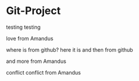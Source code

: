 # Git-Project
testing testing

love from Amandus

where is from github?
here it is
and then from github

and more from Amandus

conflict conflict from Amandus
